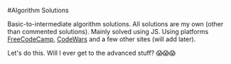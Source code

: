 #Algorithm Solutions

Basic-to-intermediate algorithm solutions. All solutions are my own (other than commented solutions). Mainly solved using JS. Using platforms [FreeCodeCamp](http://freecodecamp.com), [CodeWars](http://codewars.com) and a few other sites (will add later). 

Let's do this. Will I ever get to the advanced stuff? :scream::scream::scream: